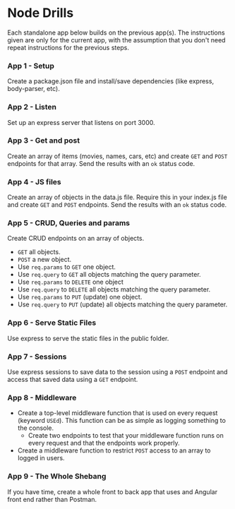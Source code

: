 # Node Drills
Each standalone app below builds on the previous app(s). The instructions given are only for the current app, with the assumption that you don't need repeat instructions for the previous steps.

### App 1 - Setup
Create a package.json file and install/save dependencies (like express, body-parser, etc).

### App 2 - Listen
Set up an express server that listens on port 3000.

### App 3 - Get and post
Create an array of items (movies, names, cars, etc) and create `GET` and `POST` endpoints for that array. Send the results with an `ok` status code.

### App 4 - JS files
Create an array of objects in the data.js file. Require this in your index.js file and create `GET` and `POST` endpoints. Send the results with an `ok` status code.

### App 5 - CRUD, Queries and params
Create CRUD endpoints on an array of objects. 
- `GET` all objects.
- `POST` a new object.
- Use `req.params` to `GET` one object.
- Use `req.query` to `GET` all objects matching the query parameter.
- Use `req.params` to `DELETE` one object
- Use `req.query` to `DELETE` all objects matching the query parameter. 
- Use `req.params` to `PUT` (update) one object.
- Use `req.query` to `PUT` (update) all objects matching the query parameter. 

### App 6 - Serve Static Files
Use express to serve the static files in the public folder.

### App 7 - Sessions
Use express sessions to save data to the session using a `POST` endpoint and access that saved data using a `GET` endpoint.

### App 8 - Middleware
- Create a top-level middleware function that is used on every request (keyword `USEd`). This function can be as simple as logging something to the console.
  - Create two endpoints to test that your middleware function runs on every request and that the endpoints work properly.
- Create a middleware function to restrict `POST` access to an array to logged in users. 

### App 9 - The Whole Shebang
If you have time, create a whole front to back app that uses and Angular front end rather than Postman.
